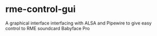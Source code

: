 # rme-control-gui
A graphical interface interfacing with ALSA and Pipewire to give easy control to RME soundcard Babyface Pro
